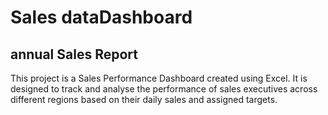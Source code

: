 # Sales dataDashboard
## annual Sales Report
This project is a Sales Performance Dashboard created using Excel. It is designed to track and analyse the performance of sales executives across different regions based on their daily sales and assigned targets.

